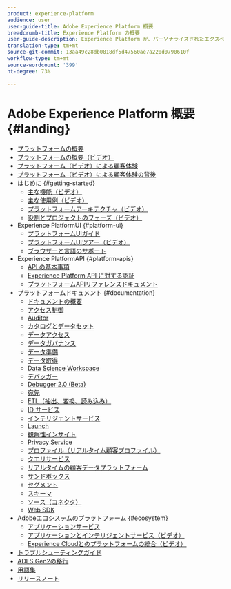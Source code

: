 ```yaml
---
product: experience-platform
audience: user
user-guide-title: Adobe Experience Platform 概要
breadcrumb-title: Experience Platform の概要
user-guide-description: Experience Platform が、パーソナライズされたエクスペリエンスをリアルタイムで顧客に提供する方法について説明します。
translation-type: tm+mt
source-git-commit: 13aa49c28db0818df5d47560ae7a220d0790610f
workflow-type: tm+mt
source-wordcount: '399'
ht-degree: 73%

---
```



# Adobe Experience Platform 概要 {#landing}

* [プラットフォームの概要](home.md)
* [プラットフォームの概要（ビデオ）](video/platform-overview.md)
* [プラットフォーム（ビデオ）による顧客体験](video/customer-experience.md)
* [プラットフォーム（ビデオ）による顧客体験の背後](video/customer-experience-bts.md)
* はじめに {#getting-started}
   * [主な機能（ビデオ）](video/key-capabilities.md)
   * [主な使用例（ビデオ）](video/platform-use-cases.md)
   * [プラットフォームアーキテクチャ（ビデオ）](video/platform-architecture.md)
   * [役割とプロジェクトのフェーズ（ビデオ）](video/roles-project-phases.md)
* Experience PlatformUI {#platform-ui}
   * [プラットフォームUIガイド](ui-guide.md)
   * [プラットフォームUIツアー（ビデオ）](video/platform-ui.md)
   * [ブラウザーと言語のサポート](browser-language-support.md)
* Experience PlatformAPI {#platform-apis}
   * [API の基本事項](api-fundamentals.md)
   * [Experience Platform API に対する認証](https://docs.adobe.com/content/help/en/platform-learn/tutorials/platform-api-authentication.html)
   * [プラットフォームAPIリファレンスドキュメント](https://www.adobe.io/apis/experienceplatform/home/api-reference.html)
* プラットフォームドキュメント {#documentation}
   * [ドキュメントの概要](documentation/overview.md)
   * [アクセス制御](https://docs.adobe.com/content/help/ja-JP/experience-platform/access-control/home.html)
   * [Auditor](https://docs.adobe.com/content/help/ja-JP/auditor/using/overview.html)
   * [カタログとデータセット](https://docs.adobe.com/content/help/ja-JP/experience-platform/catalog/home.html)
   * [データアクセス](https://docs.adobe.com/content/help/ja-JP/experience-platform/data-access/home.html)
   * [データガバナンス](https://docs.adobe.com/content/help/ja-JP/experience-platform/data-governance/home.html)
   * [データ準備](https://docs.adobe.com/content/help/en/experience-platform/data-prep/home.html)
   * [データ取得](https://docs.adobe.com/content/help/ja-JP/experience-platform/ingestion/home.html)
   * [Data Science Workspace](https://docs.adobe.com/content/help/ja-JP/experience-platform/data-science-workspace/home.html)
   * [デバッガー](https://docs.adobe.com/content/help/ja-JP/debugger/using/experience-cloud-debugger.html)
   * [Debugger 2.0 (Beta)](https://docs.adobe.com/content/help/ja-JP/debugger/using-v2/experience-cloud-debugger.html)
   * [宛先](https://docs.adobe.com/content/help/ja-JP/experience-platform/rtcdp/destinations/destinations-overview.html)
   * [ETL（抽出、変換、読み込み）](https://docs.adobe.com/content/help/ja-JP/experience-platform/etl/home.html)
   * [ID サービス](https://docs.adobe.com/content/help/ja-JP/experience-platform/identity/home.html)
   * [インテリジェントサービス](https://docs.adobe.com/content/help/ja-JP/experience-platform/intelligent-services/home.html)
   * [Launch](https://docs.adobe.com/content/help/ja-JP/launch/using/overview.html)
   * [観察性インサイト](https://docs.adobe.com/content/help/ja-JP/experience-platform/observability/home.html)
   * [Privacy Service](https://docs.adobe.com/content/help/ja-JP/experience-platform/privacy/home.html)
   * [プロファイル（リアルタイム顧客プロファイル）](https://docs.adobe.com/content/help/ja-JP/experience-platform/profile/home.html)
   * [クエリサービス](https://docs.adobe.com/content/help/ja-JP/experience-platform/query/home.html)
   * [リアルタイムの顧客データプラットフォーム](https://docs.adobe.com/content/help/ja-JP/experience-platform/rtcdp/overview.html)
   * [サンドボックス](https://docs.adobe.com/content/help/ja-JP/experience-platform/sandbox/home.html)
   * [セグメント](https://docs.adobe.com/content/help/ja-JP/experience-platform/segmentation/home.html)
   * [スキーマ](https://docs.adobe.com/content/help/ja-JP/experience-platform/xdm/home.html)
   * [ソース（コネクタ）](https://docs.adobe.com/content/help/en/experience-platform/sources/home.html)
   * [Web SDK](https://docs.adobe.com/content/help/ja-JP/experience-platform/edge/home.html)
* Adobeエコシステムのプラットフォーム {#ecosystem}
   * [アプリケーションサービス](application-services.md)
   * [アプリケーションとインテリジェントサービス（ビデオ）](video/application-intelligent-services.md)
   * [Experience Cloudとのプラットフォームの統合（ビデオ）](video/experience-cloud-integrations.md)
* [トラブルシューティングガイド](troubleshooting.md)
* [ADLS Gen2の移行](adls2-gen2-migration.md)
* [用語集](glossary.md)
* [リリースノート](https://docs.adobe.com/content/help/ja-JP/experience-platform/release-notes/latest.html)